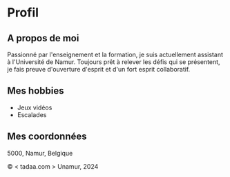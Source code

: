 
# Profil

## A propos de moi
Passionné par l'enseignement et la formation, je suis actuellement assistant à l'Université de Namur. Toujours prêt à relever les défis qui se présentent, je fais preuve d'ouverture d'esprit et d'un fort esprit collaboratif.

## Mes hobbies
- Jeux vidéos
- Escalades

## Mes coordonnées
5000, Namur, Belgique

© < tadaa.com > Unamur, 2024
